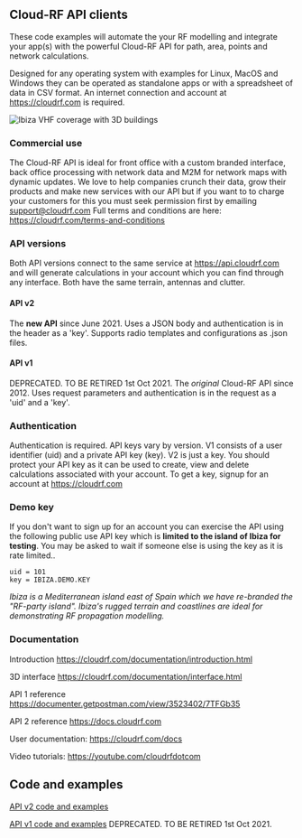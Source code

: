 ## Cloud-RF API clients
These code examples will automate the your RF modelling and integrate your app(s) with the powerful Cloud-RF API for path, area, points and network calculations. 

Designed for any operating system with examples for Linux, MacOS and Windows they can be operated as standalone apps or with a spreadsheet of data in CSV format.
An internet connection and account at https://cloudrf.com is required.

![Ibiza VHF coverage with 3D buildings ](https://cloudrf.com/files/ibiza.vhf.jpg)
### Commercial use
The Cloud-RF API is ideal for front office with a custom branded interface, back office processing with network data and M2M for network maps with dynamic updates. 
We love to help companies crunch their data, grow their products and make new services with our API but if you want to to charge your customers for this you must seek permission first by emailing support@cloudrf.com
Full terms and conditions are here: https://cloudrf.com/terms-and-conditions

### API versions
Both API versions connect to the same service at https://api.cloudrf.com and will generate calculations in your account which you can find through any interface. Both have the same terrain, antennas and clutter.

#### API v2
The **new API** since June 2021. Uses a JSON body and authentication is in the header as a 'key'. Supports radio templates and configurations as .json files.

#### API v1
DEPRECATED. TO BE RETIRED 1st Oct 2021.
The *original* Cloud-RF API since 2012. Uses request parameters and authentication is in the request as a 'uid' and a 'key'.


### Authentication
Authentication is required. API keys vary by version. V1 consists of a user identifier (uid) and a private API key (key). V2 is just a key.
You should protect your API key as it can be used to create, view and delete calculations associated with your account.
To get a key, signup for an account at https://cloudrf.com

### Demo key
If you don't want to sign up for an account you can exercise the API using the following public use API key which is **limited to the island of Ibiza for testing**. You may be asked to wait if someone else is using the key as it is rate limited..

    uid = 101
    key = IBIZA.DEMO.KEY
    
*Ibiza is a Mediterranean island east of Spain which we have re-branded the "RF-party island". Ibiza's rugged terrain and coastlines are ideal for demonstrating RF propagation modelling.*

### Documentation
Introduction https://cloudrf.com/documentation/introduction.html

3D interface https://cloudrf.com/documentation/interface.html

API 1 reference https://documenter.getpostman.com/view/3523402/7TFGb35

API 2 reference https://docs.cloudrf.com

User documentation: https://cloudrf.com/docs

Video tutorials: https://youtube.com/cloudrfdotcom

## Code and examples

[API v2 code and examples](API%20v2)

[API v1 code and examples](API%20v1) DEPRECATED. TO BE RETIRED 1st Oct 2021.



